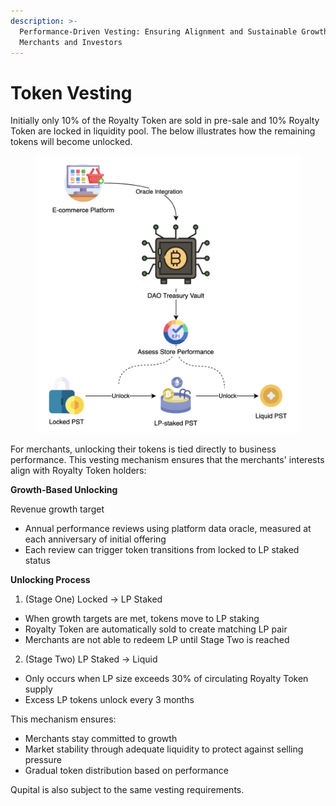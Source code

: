 ```yaml
---
description: >-
  Performance-Driven Vesting: Ensuring Alignment and Sustainable Growth for
  Merchants and Investors
---
```


# Token Vesting

Initially only 10% of the Royalty Token are sold in pre-sale and 10% Royalty Token are locked in liquidity pool. The below illustrates how the remaining tokens will become unlocked.

<figure><img src="../.gitbook/assets/image (2) (1).png" alt="" width="563"><figcaption></figcaption></figure>

For merchants, unlocking their tokens is tied directly to business performance. This vesting mechanism ensures that the merchants' interests align with Royalty Token holders:

**Growth-Based Unlocking**

Revenue growth target

* Annual performance reviews using platform data oracle, measured at each anniversary of initial offering
* Each review can trigger token transitions from locked to LP staked status

**Unlocking Process**

1. (Stage One) Locked → LP Staked

* When growth targets are met, tokens move to LP staking
* Royalty Token are automatically sold to create matching LP pair
* Merchants are not able to redeem LP until Stage Two is reached

2. (Stage Two) LP Staked → Liquid

* Only occurs when LP size exceeds 30% of circulating Royalty Token supply
* Excess LP tokens unlock every 3 months

This mechanism ensures:

* Merchants stay committed to growth
* Market stability through adequate liquidity to protect against selling pressure
* Gradual token distribution based on performance

Qupital is also subject to the same vesting requirements.
